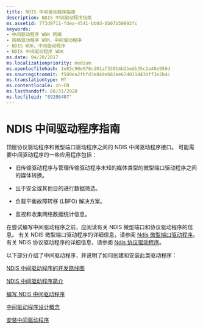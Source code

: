 ```yaml
---
title: NDIS 中间驱动程序指南
description: NDIS 中间驱动程序指南
ms.assetid: 773d9711-fdea-4541-bb0d-6b07b50892fc
keywords:
- 中间驱动程序 WDK 网络
- 网络驱动程序 WDK，中间驱动程序
- NDIS WDK，中间驱动程序
- NDIS 中间驱动程序 WDK
ms.date: 04/20/2017
ms.localizationpriority: medium
ms.openlocfilehash: 1e85c90e978cd01af33014b2bedb35c1a40e950d
ms.sourcegitcommit: f500ea2fbfd3e849eb82ee67d011443bff3e2b4c
ms.translationtype: MT
ms.contentlocale: zh-CN
ms.lasthandoff: 08/31/2020
ms.locfileid: "89206407"
---
```

# <a name="ndis-intermediate-drivers-guide"></a>NDIS 中间驱动程序指南

顶层协议驱动程序和微型端口驱动程序之间的 NDIS 中间驱动程序接口。 可能需要中间驱动程序的一些应用程序包括：

-   旧传输驱动程序与管理传输驱动程序未知的媒体类型的微型端口驱动程序之间的媒体转换。

-   出于安全或其他目的进行数据筛选。

-   负载平衡故障转移 (LBFO) 解决方案。

-   监视和收集网络数据统计信息。

在尝试编写中间驱动程序之前，应阅读有关 NDIS 微型端口和协议驱动程序的信息。 有关 NDIS 微型端口驱动程序的详细信息，请参阅 [Ndis 微型端口驱动程序](ndis-miniport-drivers.md)。 有关 NDIS 协议驱动程序的详细信息，请参阅 [Ndis 协议驱动程序](./roadmap-for-developing-ndis-protocol-drivers.md)。

以下部分介绍了中间驱动程序，并说明了如何创建和安装此类驱动程序：

[NDIS 中间驱动程序的开发路线图](roadmap-for-developing-ndis-intermediate-drivers.md)

[NDIS 中间驱动程序简介](introduction-to-ndis-intermediate-drivers.md)

[编写 NDIS 中间驱动程序](writing-ndis-intermediate-drivers.md)

[中间驱动程序设计概念](intermediate-driver-design-concepts.md)

[安装中间驱动程序](installing-an-intermediate-driver.md)

 

